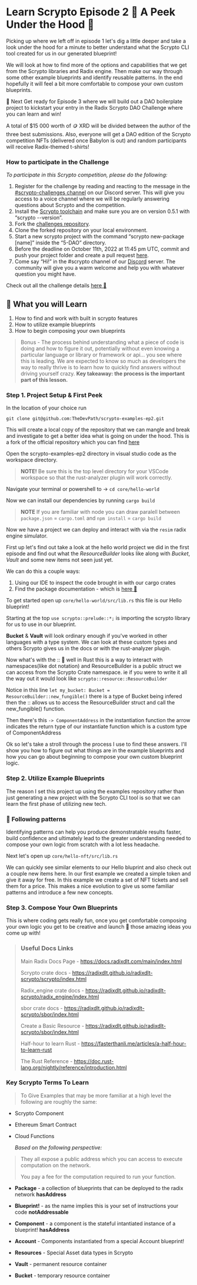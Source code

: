 # Learn Scrypto Episode 2 :microscope: A Peek Under the Hood :dna:

Picking up where we left off in episode 1 let's dig a little deeper and take a look under the hood for a minute to better understand what the Scrypto CLI tool created for us in our generated blueprint!

We will look at how to find more of the options and capabilities that we get from the Scrypto libraries and Radix engine. Then make our way through some other example blueprints and identify reusable patterns. In the end hopefully it will feel a bit more comfortable to compose your own custom blueprints.

:tada: Next Get ready for Episode 3 where we will build out a DAO boilerplate project to kickstart your entry in the Radix Scrypto DAO Challenge where you can learn and win!

A total of $15 000 worth of :coin: XRD will be divided between the author of the three best submissions. Also, everyone will get a DAO edition of the Scrypto competition NFTs (delivered once Babylon is out) and random participants will receive Radix-themed t-shirts!

### How to participate in the Challenge

_To participate in this Scrypto competition, please do the following:_

1. Register for the challenge by reading and reacting to the message in the [#scrypto-challenges channel](https://discord.com/channels/417762285172555786/1016714714471997471) on our Discord server. This will give you access to a voice channel where we will be regularly answering questions about Scrypto and the competition.
2. Install the [Scrypto toolchain](https://docs.radixdlt.com/main/scrypto/getting-started/install-scrypto.html) and make sure you are on version 0.5.1 with “scrypto --version”.
3. Fork the [challenges repository](https://github.com/radixdlt/scrypto-challenges).
4. Clone the forked repository on your local environment.
5. Start a new scrypto project with the command “scrypto new-package [name]” inside the “5-DAO” directory.
6. Before the deadline on October 11th, 2022 at 11:45 pm UTC, commit and push your project folder and create a pull request [here](https://github.com/radixdlt/scrypto-challenges/compare).
7. Come say “Hi!” in the #scrypto channel of our [Discord](http://discord.gg/radixdlt) server. The community will give you a warm welcome and help you with whatever question you might have.

Check out all the challenge details [here :eyes:](https://www.radixdlt.com/post/scrypto-dao-challenge-is-live)

## :brain: What you will Learn

1. How to find and work with built in scrypto features
2. How to utilize example blueprints
3. How to begin composing your own blueprints

> Bonus - The process behind understanding what a piece of code is doing and how to figure it out, potentially without even knowing a particular language or library or framework or api... you see where this is leading. We are expected to know so much as developers the way to really thrive is to learn how to quickly find answers without driving yourself crazy. **Key takeaway: the process is the important part of this lesson.**

### Step 1. Project Setup & First Peek

In the location of your choice run

`git clone git@github.com:TheDevPath/scrypto-examples-ep2.git`

This will create a local copy of the repository that we can mangle and break and investigate to get a better idea what is going on under the hood. This is a fork of the official repository which you can find [here](https://github.com/radixdlt/scrypto-examples)

Open the scrypto-examples-ep2 directory in visual studio code as the workspace directory.

> **NOTE!** Be sure this is the top level directory for your VSCode workspace so that the rust-analyzer plugin will work correctly.

Navigate your terminal or powershell to -> `cd core/hello-world`

Now we can install our dependencies by running `cargo build`

> **NOTE** If you are familiar with node you can draw paralell between
> `package.json` = `cargo.toml` and `npm install` = `cargo build`

Now we have a project we can deploy and interact with via the `resim` radix engine simulator.

First up let's find out take a look at the hello world project we did in the first episode and find out what the _ResourceBuilder_ looks like along with _Bucket_, _Vault_ and some new items not seen just yet.

We can do this a couple ways:

1. Using our IDE to inspect the code brought in with our cargo crates
2. Find the package documentation - which is [here :eyes:](https://radixdlt.github.io/radixdlt-scrypto/scrypto/index.html)

To get started open up `core/hello-world/src/lib.rs` this file is our Hello blueprint!

Starting at the top `use scrypto::prelude::*;` is importing the scrypto library for us to use in our blueprint.

**Bucket** & **Vault** will look ordinary enough if you've worked in other languages with a type system. We can look at these custom types and others Scrypto gives us in the docs or with the rust-analyzer plugin.

Now what's with the :: :thinking: well in Rust this is a way to interact with namespaces(like dot notation) and ResourceBuilder is a public struct we can access from the Scrypto Crate namespace. ie if you were to write it all the way out it would look like `scrypto::resource::ResourceBuilder`

Notice in this line `let my_bucket: Bucket = ResourceBuilder::new_fungible()` there is a type of Bucket being infered then the :: allows us to access the ResourceBuilder struct and call the new_fungible() function.

Then there's this `-> ComponentAddress` in the instantiation function the arrow indicates the return type of our instantiate function which is a custom type of ComponentAddress

Ok so let's take a stroll through the process I use to find these answers. I'll show you how to figure out what things are in the example blueprints and how you can go about beginning to compose your own custom blueprint logic.

### Step 2. Utilize Example Blueprints

The reason I set this project up using the examples repository rather than just generating a new project with the Scrypto CLI tool is so that we can learn the first phase of utilizing new tech.

### :jigsaw: **Following patterns**

Identifying patterns can help you produce demonstratable results faster, build confidence and ultimately lead to the greater understanding needed to compose your own logic from scratch with a lot less headache.

Next let's open up `core/hello-nft/src/lib.rs`

We can quickly see similar elements to our Hello bluprint and also check out a couple new items here. In our first example we created a simple token and give it away for free. In this example we create a set of NFT tickets and sell them for a price. This makes a nice evolution to give us some familiar patterns and introduce a few new concepts.

### Step 3. Compose Your Own Blueprints

This is where coding gets really fun, once you get comfortable composing your own logic you get to be creative and launch :rocket: those amazing ideas you come up with!

> ### Useful Docs Links
>
> Main Radix Docs Page - https://docs.radixdlt.com/main/index.html
>
> Scrypto crate docs -
> https://radixdlt.github.io/radixdlt-scrypto/scrypto/index.html
>
> Radix_engine crate docs -
> https://radixdlt.github.io/radixdlt-scrypto/radix_engine/index.html
>
> sbor crate docs - https://radixdlt.github.io/radixdlt-scrypto/sbor/index.html
>
> Create a Basic Resource - https://radixdlt.github.io/radixdlt-scrypto/sbor/index.html
>
> Half-hour to learn Rust - https://fasterthanli.me/articles/a-half-hour-to-learn-rust
>
> The Rust Reference - https://doc.rust-lang.org/nightly/reference/introduction.html

### Key Scrypto Terms To Learn

> To Give Examples that may be more familiar at a high level the following are roughly the same:

- Scrypto Component
- Ethereum Smart Contract
- Cloud Functions

  _Based on the following perspective:_

> They all expose a public address which you can access to execute computation on the network.
>
> You pay a fee for the computation required to run your function.

- **Package** - a collection of blueprints that can be deployed to the radix network **hasAddress**
- **Blueprint!** - as the name implies this is your set of instructions your code **notAddressable**
- **Component** - a component is the stateful intantiated instance of a blueprint! **hasAddress**

- **Account** - Components instantiated from a special Account blueprint!

- **Resources** - Special Asset data types in Scrypto
- **Vault** - permanent resource container
- **Bucket** - temporary resource container
